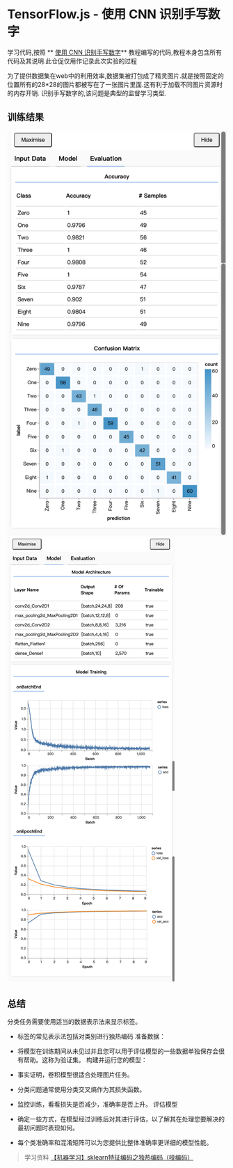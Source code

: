 # TensorFlow.js - 使用 CNN 识别手写数字

学习代码,按照 ** [使用 CNN 识别手写数字](https://codelabs.developers.google.com/codelabs/tfjs-training-classfication/index.html?hl=zh-cn#0)** 教程编写的代码,教程本身包含所有代码及其说明.此仓促仅用作记录此次实验的过程

为了提供数据集在web中的利用效率,数据集被打包成了精灵图片.就是按照固定的位置所有的28*28的图片都被写在了一张图片里面.这有利于加载不同图片资源时的内存开销.
识别手写数字的,该问题是典型的监督学习类型.

## 训练结果
![alt FireShot Capture 002](images/FireShot%20Capture%20002%20-%20TensorFlow.js%20Tutorial%20-%20127.0.0.1.png)
![alt FireShot Capture 003](images/FireShot%20Capture%20003%20-%20TensorFlow.js%20Tutorial%20-%20127.0.0.1.png)

## 总结
分类任务需要使用适当的数据表示法来显示标签。
- 标签的常见表示法包括对类别进行独热编码
准备数据：

- 将模型在训练期间从未见过并且您可以用于评估模型的一些数据单独保存会很有帮助。这称为验证集。
构建并运行您的模型：

- 事实证明，卷积模型很适合处理图片任务。
- 分类问题通常使用分类交叉熵作为其损失函数。
- 监控训练，看看损失是否减少，准确率是否上升。
评估模型

- 确定一些方式，在模型经过训练后对其进行评估，以了解其在处理您要解决的最初问题时表现如何。
- 每个类准确率和混淆矩阵可以为您提供比整体准确率更详细的模型性能。

>学习资料 [【机器学习】sklearn特征编码之独热编码（哑编码）](https://www.bilibili.com/video/BV1SQ4y1A7pW?spm_id_from=333.337.search-card.all.click&vd_source=341d2095862f4c14cb9486d5c7ad1976)